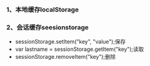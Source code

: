 ### 1、本地缓存localStorage
### 2、会话缓存seesionstorage

+ sessionStorage.setItem("key", "value");保存
+ var lastname = sessionStorage.getItem("key");读取
+ sessionStorage.removeItem("key");删除